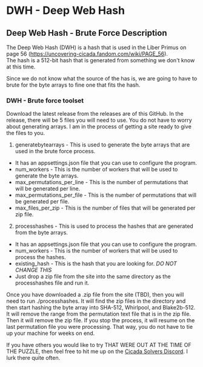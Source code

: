 # DWH - Deep Web Hash
## Deep Web Hash - Brute Force Description
The Deep Web Hash (DWH) is a hash that is used in the Liber Primus on page 56 (https://uncovering-cicada.fandom.com/wiki/PAGE_56).  
The hash is a 512-bit hash that is generated from something we don't know at this time.

Since we do not know what the source of the has is, we are going to have to brute for the byte arrays to fine one that 
fits the hash.

### DWH - Brute force toolset
Download the latest release from the releases are of this GitHub.
In the release, there will be 5 files you will need to use.  You do not have to worry about generating arrays.
I am in the process of getting a site ready to give the files to you.

1. generatebytearrays - This is used to generate the byte arrays that are used in the brute force process.
- It has an appsettings.json file that you can use to configure the program.
- num_workers - This is the number of workers that will be used to generate the byte arrays.
- max_permutations_per_line - This is the number of permutations that will be generated per line.
- max_permutations_per_file - This is the number of permutations that will be generated per file.
- max_files_per_zip - This is the number of files that will be generated per zip file.

2. processhashes - This is used to process the hashes that are generated from the byte arrays.
- It has an appsettings.json file that you can use to configure the program.
- num_workers - This is the number of workers that will be used to process the hashes.
- existing_hash - This is the hash that you are looking for. *DO NOT CHANGE THIS*
- Just drop a zip file from the site into the same directory as the processhashes file and run it.

Once you have downloaded a .zip file from the site (TBD), then you will need to run ./processhashes.
It will find the zip files in the directory and then start hashing the byte array into SHA-512, Whirlpool, and Blake2b-512.
It will remove the range from the permutation text file that is in the zip file.  Then it will remove the zip file.
If you stop the process, it will resume on the last permutation file you were processing.  That way, you do not have to 
tie up your machine for weeks on end.

If you have others you would like to try THAT WERE OUT AT THE TIME OF THE PUZZLE, then feel free to hit me up on the
[Cicada Solvers Discord](https://discord.com/invite/5qznJtjw?utm_source=Discord%20Widget&utm_medium=Connect).
I lurk there quite often.